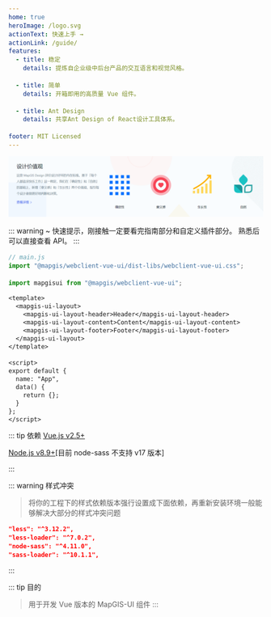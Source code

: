 ```yaml
---
home: true
heroImage: /logo.svg
actionText: 快速上手 →
actionLink: /guide/
features:
  - title: 稳定
    details: 提炼自企业级中后台产品的交互语言和视觉风格。

  - title: 简单
    details: 开箱即用的高质量 Vue 组件。

  - title: Ant Design
    details: 共享Ant Design of React设计工具体系。

footer: MIT Licensed
---
```


![架构](./assets/images/logo.png)

::: warning
~ 快速提示，刚接触一定要看完指南部分和自定义插件部分。 熟悉后可以直接查看 API。
:::

```javascript
// main.js
import "@mapgis/webclient-vue-ui/dist-libs/webclient-vue-ui.css";

import mapgisui from "@mapgis/webclient-vue-ui";
```

```vue
<template>
  <mapgis-ui-layout>
    <mapgis-ui-layout-header>Header</mapgis-ui-layout-header>
    <mapgis-ui-layout-content>Content</mapgis-ui-layout-content>
    <mapgis-ui-layout-footer>Footer</mapgis-ui-layout-footer>
  </mapgis-ui-layout>
</template>

<script>
export default {
  name: "App",
  data() {
    return {};
  }
};
</script>
```

::: tip 依赖
[Vue.js v2.5+](https://github.com/vuejs/vue)

[Node.js v8.9+](https://nodejs.org/zh-cn/download)[目前 node-sass 不支持 v17 版本]

<!-- [Less] -->

:::

::: warning 样式冲突

> 将你的工程下的样式依赖版本强行设置成下面依赖，再重新安装环境一般能够解决大部分的样式冲突问题

```json
"less": "^3.12.2",
"less-loader": "^7.0.2",
"node-sass": "^4.11.0",
"sass-loader": "^10.1.1",
```

:::

::: tip 目的

> 用于开发 Vue 版本的 MapGIS-UI 组件
> :::
